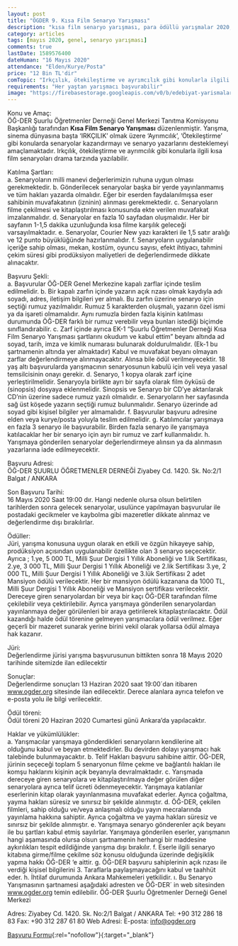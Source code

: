 ```yaml
---
layout: post
title: "ÖGDER 9. Kısa Film Senaryo Yarışması"
description: "kısa film senaryo yarışması, para ödüllü yarışmalar 2020, senaryo yarışmaları"
category: articles
tags: [mayıs 2020, genel, senaryo yarışması]
comments: true
lastDate: 1589576400
dateHuman: "16 Mayıs 2020"
attendance: "Elden/Kurye/Posta"
price: "12 Bin TL'dir"
comTopic: "Irkçılık, ötekileştirme ve ayrımcılık gibi konularla ilgili kısa film senaryoları drama tarzında yazılabilir. "
requirements: "Her yaştan yarışmacı başvurabilir"
image: "https://firebasestorage.googleapis.com/v0/b/edebiyat-yarismalari.appspot.com/o/9-k%C4%B1sa-film-senaryo-yarismasi.jpg?alt=media&token=3dbeb206-dfc2-4c94-a8cf-3f6cd4960208"
---
```


Konu ve Amaç:  
ÖĞ-DER Şuurlu Öğretmenler Derneği Genel Merkezi Tanıtma Komisyonu Başkanlığı tarafından **Kısa Film Senaryo Yarışması** düzenlenmiştir. Yarışma, sinema dünyasına başta ‘IRKÇILIK’ olmak üzere ‘Ayrımcılık’, ’Ötekileştirme’ gibi konularda senaryolar kazandırmayı ve senaryo yazarlarını desteklemeyi amaçlamaktadır. 
Irkçılık, ötekileştirme ve ayrımcılık gibi konularla ilgili kısa film senaryoları drama tarzında yazılabilir. 

Katılma Şartları:  
a.  Senaryoların milli manevi değerlerimizin ruhuna uygun olması gerekmektedir.
b.  Gönderilecek senaryolar başka bir yerde yayınlanmamış ve tüm hakları yazarda olmalıdır. Eğer bir eserden faydalanılmışsa eser sahibinin muvafakatının (izninin) alınması gerekmektedir.
c.  Senaryoların filme çekilmesi ve kitaplaştırılması konusunda ekte verilen muvafakat imzalanmalıdır.
d.  Senaryolar en fazla 10 sayfadan oluşmalıdır. Her bir sayfanın 1-1,5 dakika uzunluğunda kısa filme karşılık geleceği varsayılmaktadır.
e.  Senaryolar, Courier New yazı karakteri ile 1,5 satır aralığı ve 12 punto büyüklüğünde hazırlanmalıdır.
f.  Senaryoların uygulanabilir içeriğe sahip olması, mekan, kostüm, oyuncu sayısı, efekt ihtiyacı, tahmini çekim süresi gibi prodüksiyon maliyetleri de değerlendirmede dikkate alınacaktır.

Başvuru Şekli:  
a.	Başvurular ÖĞ-DER Genel Merkezine kapalı zarflar içinde teslim edilmelidir.
b.	Bir kapalı zarfın içinde yazarın açık rızası olmak kaydıyla adı soyadı,  adres, iletişim bilgileri yer almalı. Bu zarfın üzerine senaryo için seçtiği rumuz yazılmalıdır. Rumuz 5 karakterden oluşmalı, yazarın özel ismi ya da işareti olmamalıdır. Aynı rumuzla birden fazla kişinin katılması durumunda ÖĞ-DER farklı bir rumuz verebilir veya bunları istediği biçimde sınıflandırabilir. 
c.	Zarf içinde ayrıca EK-1 “Şuurlu Öğretmenler Derneği Kısa Film Senaryo Yarışması şartlarını okudum ve kabul ettim” beyanı altında ad soyad, tarih, imza ve kimlik numarası bulunarak doldurulmalıdır. (Ek-1 bu şartnamenin altında yer almaktadır)  Kabul ve muvafakat beyanı olmayan zarflar değerlendirmeye alınmayacaktır. Alınsa bile ödül verilmeyecektir. 18 yaş altı başvurularda yarışmacının senaryosunun kabulü için veli veya yasal temsilcisinin onayı gerekir.
d.	Senaryo, 1 kopya olarak zarf içine yerleştirilmelidir.  Senaryoyla birlikte ayrı bir sayfa olarak film öyküsü de (sinopsis) dosyaya eklenmelidir. Sinopsis ve Senaryo bir CD’ye aktarılarak CD’nin üzerine sadece rumuz yazılı olmalıdır.
e.	Senaryoların her sayfasında sağ üst köşede yazarın seçtiği rumuz bulunmalıdır. Senaryo üzerinde ad soyad gibi kişisel bilgiler yer almamalıdır.
f.	Başvurular başvuru adresine elden veya kurye/posta yoluyla teslim edilmelidir.
g.	Katılımcılar yarışmaya en fazla 3 senaryo ile başvurabilir. Birden fazla senaryo ile yarışmaya katılacaklar her bir senaryo için ayrı bir rumuz ve zarf kullanmalıdır.
h.	Yarışmaya gönderilen senaryolar değerlendirmeye alınsın ya da alınmasın yazarlarına iade edilmeyecektir.

Başvuru Adresi:  
ÖĞ-DER ŞUURLU ÖĞRETMENLER DERNEĞİ
Ziyabey Cd. 1420. Sk. No:2/1 Balgat / ANKARA

Son Başvuru Tarihi:  
16 Mayıs 2020 Saat 19:00 dır.
Hangi nedenle olursa olsun belirtilen tarihlerden sonra gelecek senaryolar, usulünce yapılmayan başvurular ile postadaki gecikmeler ve kaybolma gibi mazeretler dikkate alınmaz ve değerlendirme dışı bırakılırlar.

Ödüller:  
Jüri, yarışma konusuna uygun olarak en etkili ve özgün hikayeye sahip, prodüksiyon açısından uygulanabilir özellikte olan 3 senaryo seçecektir.
Ayrıca ;
1.ye, 5 000 TL, Milli Şuur Dergisi 1 Yıllık Aboneliği ve 1.lik Sertifikası,
2.ye, 3 000 TL,  Milli Şuur Dergisi 1 Yıllık Aboneliği ve 2.lik Sertifikası
3.ye, 2 000 TL,  Milli Şuur Dergisi 1 Yıllık Aboneliği ve 3.lük Sertifikası
2 adet Mansiyon ödülü verilecektir. Her bir mansiyon ödülü kazanana da 1000 TL, Milli Şuur Dergisi 1 Yıllık Aboneliği ve Mansiyon sertifikası verilecektir.
Dereceye giren senaryolardan bir veya bir kaçı ÖĞ-DER tarafından filme çekilebilir veya çektirilebilir. Ayrıca yarışmaya gönderilen senaryolardan yayınlanmaya değer görülenleri bir araya getirilerek kitaplaştırılacaktır.
Ödül kazandığı halde ödül törenine gelmeyen yarışmacılara ödül verilmez. Eğer geçerli bir mazeret sunarak yerine birini vekil olarak yollarsa ödül almaya hak kazanır.

Jüri:  
Değerlendirme jürisi yarışma başvurusunun bittikten sonra 18 Mayıs 2020 tarihinde sitemizde ilan edilecektir

Sonuçlar:  
Değerlendirme sonuçları 13 Haziran 2020 saat 19:00´dan itibaren www.ogder.org sitesinde ilan edilecektir. Derece alanlara ayrıca telefon ve e-posta yolu ile bilgi verilecektir.

Ödül töreni:  
Ödül töreni 20 Haziran 2020 Cumartesi günü  Ankara’da yapılacaktır.

Haklar ve yükümlülükler:  
a.  Yarışmacılar yarışmaya gönderdikleri senaryoların kendilerine ait olduğunu kabul ve beyan etmektedirler. Bu devirden dolayı yarışmacı hak talebinde bulunmayacaktır.
b.  Telif Hakları başvuru sahibine aittir. ÖĞ-DER, jürinin seçeceği toplam 5 senaryonun filme çekme ve bağlantılı hakları ile komşu haklarını kişinin açık beyanıyla devralmaktadır.
c.  Yarışmada dereceye giren senaryolara ve kitaplaştırılmaya değer görülen diğer senaryolara ayrıca telif ücreti ödenmeyecektir. Yarışmaya katılanlar eserlerinin kitap olarak yayınlanmasına muvafakat ederler. Ayrıca çoğaltma, yayma hakları süresiz ve sınırsız bir şekilde alınmıştır.
d.  ÖĞ-DER, çekilen filmleri, sahip olduğu ve/veya anlaşmalı olduğu yayın mecralarında yayınlama hakkına sahiptir. Ayrıca çoğaltma ve yayma hakları süresiz ve sınırsız bir şekilde alınmıştır.
e.  Yarışmaya senaryo gönderenler açık beyanı ile bu şartları kabul etmiş sayılırlar. Yarışmaya gönderilen eserler, yarışmanın hangi aşamasında olursa olsun şartnamenin herhangi bir maddesine aykırılıkları tespit edildiğinde yarışma dışı bırakılır.
f.  Eserle ilgili senaryo kitabına girme/filme çekilme söz konusu olduğunda üzerinde değişiklik yapma hakkı ÖĞ-DER ‘e aittir. 
g.  ÖĞ-DER başvuru sahiplerinin açık rızası ile verdiği kişisel bilgilerini 3. Taraflarla paylaşmayacağını kabul ve taahhüt eder.
h.  İhtilaf durumunda Ankara Mahkemeleri yetkilidir.
ı.  Bu Senaryo Yarışmasının şartnamesi aşağıdaki adresten ve ÖĞ-DER´ in web sitesinden www.ogder.org temin edilebilir.
ÖĞ-DER Şuurlu Öğretmenler Derneği Genel Merkezi

Adres: Ziyabey Cd. 1420. Sk. No:2/1 Balgat / ANKARA
Tel: +90 312 286 18 83
Fax: +90 312 287 61 80
Web Adresi:
E-posta: info@ogder.org

[Başvuru Formu](https://firebasestorage.googleapis.com/v0/b/edebiyat-yarismalari.appspot.com/o/ogder-senaryo-yarismasi-basvuru-formu.docx?alt=media&token=b248f295-8ede-4a78-8822-b21ff28eb77f){:rel="nofollow"}{:target="_blank"}